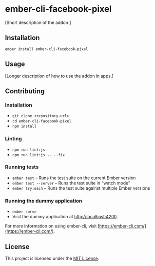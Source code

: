 ember-cli-facebook-pixel
==============================================================================

[Short description of the addon.]

Installation
------------------------------------------------------------------------------

```
ember install ember-cli-facebook-pixel
```


Usage
------------------------------------------------------------------------------

[Longer description of how to use the addon in apps.]


Contributing
------------------------------------------------------------------------------

### Installation

* `git clone <repository-url>`
* `cd ember-cli-facebook-pixel`
* `npm install`

### Linting

* `npm run lint:js`
* `npm run lint:js -- --fix`

### Running tests

* `ember test` – Runs the test suite on the current Ember version
* `ember test --server` – Runs the test suite in "watch mode"
* `ember try:each` – Runs the test suite against multiple Ember versions

### Running the dummy application

* `ember serve`
* Visit the dummy application at [http://localhost:4200](http://localhost:4200).

For more information on using ember-cli, visit [https://ember-cli.com/](https://ember-cli.com/).

License
------------------------------------------------------------------------------

This project is licensed under the [MIT License](LICENSE.md).
